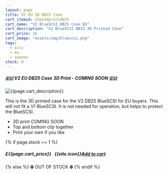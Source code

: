 ```yaml
---
layout: page
title: V2 EU 3D DB25 Case
cart_itemid: v2eu3dprintdb25
cart_name: "V2 BlueSCSI DB25 Case EU"
cart_description: "V2 BlueSCSI DB25 3D Printed Case"
cart_price: 16
cart_image: "assets/img/bluescsi.png"
tags: 
  - scsi
  - eu
  - sooneu
stock: 0
---
```


##### 🇪🇺 V2 EU DB25 Case 3D Print - COMING SOON 🇪🇺

![{{page.cart_description}}]({{page.cart_image}})

This is the 3D printed case for the V2 DB25 BlueSCSI for EU buyers. This will not fit a V1 BlueSCSI. It is not needed for operation, but helps to protect the BlueSCSI.

* 3D print COMING SOON
* Top and bottom clip together
* Print your own if you like

{% if page.stock == 1 %}
##### £{{page.cart_price}} &nbsp; {{site.icon}}[Add to cart](/cart#{{page.cart_itemid}})
{% else %}
&#9940; OUT OF STOCK &#9940;
{% endif %}